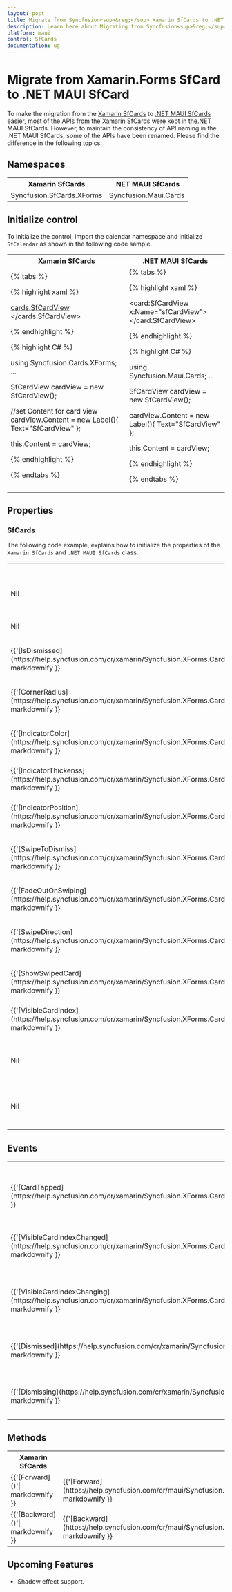 ```yaml
---
layout: post
title: Migrate from Syncfusion<sup>&reg;</sup> Xamarin SfCards to .NET MAUI SfCards
description: Learn here about Migrating from Syncfusion<sup>&reg;</sup> Xamarin Card to Syncfusion<sup>&reg;</sup> .NET MAUI Card control.
platform: maui
control: SfCards
documentation: ug
---  
```


# Migrate from Xamarin.Forms SfCard to .NET MAUI SfCard 

To make the migration from the [Xamarin SfCards](https://help.syncfusion.com/cr/xamarin/Syncfusion.XForms.Cards.html) to [.NET MAUI SfCards](https://help.syncfusion.com/cr/maui/Syncfusion.Maui.Cards.html) easier, most of the APIs from the Xamarin SfCards were kept in the.NET MAUI SfCards. However, to maintain the consistency of API naming in the .NET MAUI SfCards, some of the APIs have been renamed. Please find the difference in the following topics.

## Namespaces 

<table>
<tr>
<th>Xamarin SfCards</th>
<th>.NET MAUI SfCards</th></tr>
<tr>
<td>Syncfusion.SfCards.XForms</td>
<td>Syncfusion.Maui.Cards</td></tr>
</table>

## Initialize control

To initialize the control, import the calendar namespace and initialize `SfCalendar` as shown in the following code sample.

<table>
<tr>
<th>Xamarin SfCards</th>
<th>.NET MAUI SfCards</th></tr>
<tr>
<td>
{% tabs %}

{% highlight xaml %}

<ContentPage xmlns:cards="clr-namespace:Syncfusion.XForms.Cards;assembly=Syncfusion.Cards.XForms">

<cards:SfCardView>
	<Label Text="SfCardView"/>
</cards:SfCardView>

</ContentPage>

{% endhighlight %}

{% highlight C# %}

using Syncfusion.Cards.XForms;
...

SfCardView cardView = new SfCardView();

//set Content for card view
cardView.Content = new Label(){ Text="SfCardView" };

this.Content = cardView;

{% endhighlight %}

{% endtabs %}

</td>
<td>
{% tabs %}

{% highlight xaml %}

<ContentPage  xmlns:card="clr-namespace:Syncfusion.Maui.Cards;assembly=Syncfusion.Maui.Cards">

<card:SfCardView x:Name="sfCardView">
	<Label Text="SfCardView"/>	 
</card:SfCardView>

</ContentPage>

{% endhighlight %}

{% highlight C# %}

using Syncfusion.Maui.Cards;
...

SfCardView cardView = new SfCardView();

cardView.Content = new Label(){ Text="SfCardView" };

this.Content = cardView;

{% endhighlight %}

{% endtabs %}
</td></tr>
</table>


## Properties 

### SfCards

The following code example, explains how to initialize the properties of the `Xamarin SfCards` and `.NET MAUI SfCards` class.

<table>
<tr>
<th>Xamarin SfCards</th>
<th>.NET MAUI SfCards</th>
<th>Description</th>
</tr>
<tr>
<td>Nil</td>
<td>{{'[BorderWidth]()'| markdownify }}</td>
<td>Gets or sets the stroke size in SfCardView</td>
</tr>
<tr>
<td>Nil</td>
<td>{{'[BorderColor]()'| markdownify }}</td>
<td>Gets or sets the stroke in SfCardView.</td>
</tr>
<tr>
<td>{{'[IsDismissed](https://help.syncfusion.com/cr/xamarin/Syncfusion.XForms.Cards.SfCardView.html#Syncfusion_XForms_Cards_SfCardView_IsDismissed)'| markdownify }}</td>
<td>{{'[IsDismissed](https://help.syncfusion.com/cr/maui/Syncfusion.Maui.Cards.SfCardView.html#Syncfusion_Maui_Cards_SfCardView_IsDismissed)'| markdownify }}</td>
<td>Gets or sets a card is dismissed or not.</td>
</tr>
<tr>
<td>{{'[CornerRadius](https://help.syncfusion.com/cr/xamarin/Syncfusion.XForms.Cards.SfCardView.html#Syncfusion_XForms_Cards_SfCardView_CornerRadius)'| markdownify }}</td>
<td>{{'[CornerRadius](https://help.syncfusion.com/cr/maui/Syncfusion.Maui.Cards.SfCardView.html#Syncfusion_Maui_Cards_SfCardView_CornerRadius)'| markdownify }}</td>
<td>Gets or sets the corner radius value in SfCardView.</td>
</tr>
<tr>
<td>{{'[IndicatorColor](https://help.syncfusion.com/cr/xamarin/Syncfusion.XForms.Cards.SfCardView.html#Syncfusion_XForms_Cards_SfCardView_IndicatorColor)'| markdownify }}</td>
<td>{{'[IndicatorColor](https://help.syncfusion.com/cr/maui/Syncfusion.Maui.Cards.SfCardView.html#Syncfusion_Maui_Cards_SfCardView_IndicatorColor)'| markdownify }}</td>
<td>Gets or sets the indicator color in SfCardView.</td>
</tr>
<tr>
<td>{{'[IndicatorThickenss](https://help.syncfusion.com/cr/xamarin/Syncfusion.XForms.Cards.SfCardView.html#Syncfusion_XForms_Cards_SfCardView_IndicatorThickness)'| markdownify }}</td>
<td>{{'[IndicatorThickenss](https://help.syncfusion.com/cr/maui/Syncfusion.Maui.Cards.SfCardView.html#Syncfusion_Maui_Cards_SfCardView_IndicatorThickness)'| markdownify }}</td>
<td>Gets or sets the indicator thickness in SfCardView.</td>
</tr>
<tr>
<td>{{'[IndicatorPosition](https://help.syncfusion.com/cr/xamarin/Syncfusion.XForms.Cards.SfCardView.html#Syncfusion_XForms_Cards_SfCardView_IndicatorPosition)'| markdownify }}</td>
<td>{{'[IndicatorPosition](https://help.syncfusion.com/cr/maui/Syncfusion.Maui.Cards.SfCardView.html#Syncfusion_Maui_Cards_SfCardView_IndicatorPosition)'| markdownify }}</td>
<td>Gets or sets the indicator position in SfCardView.</td>
</tr>
<tr>
<td>{{'[SwipeToDismiss](https://help.syncfusion.com/cr/xamarin/Syncfusion.XForms.Cards.SfCardView.html#Syncfusion_XForms_Cards_SfCardView_SwipeToDismiss)'| markdownify }}</td>
<td>{{'[SwipeToDismiss](https://help.syncfusion.com/cr/maui/Syncfusion.Maui.Cards.SfCardView.html#Syncfusion_Maui_Cards_SfCardView_SwipeToDismiss)'| markdownify }}</td>
<td>Gets or sets the swipe to dismiss value in SfCardView.</td>
</tr>
<tr>
<td>{{'[FadeOutOnSwiping](https://help.syncfusion.com/cr/xamarin/Syncfusion.XForms.Cards.SfCardView.html#Syncfusion_XForms_Cards_SfCardView_FadeOutOnSwiping)'| markdownify }}</td>
<td>{{'[FadeOutOnSwiping](https://help.syncfusion.com/cr/maui/Syncfusion.Maui.Cards.SfCardView.html#Syncfusion_Maui_Cards_SfCardView_FadeOutOnSwiping)'| markdownify }}</td>
<td>Gets or sets the Fade out value in SfCardView.</td>
</tr>
<tr>
<td>{{'[SwipeDirection](https://help.syncfusion.com/cr/xamarin/Syncfusion.XForms.Cards.SfCardLayout.html#Syncfusion_XForms_Cards_SfCardLayout_SwipeDirection)'| markdownify }}</td>
<td>{{'[SwipeDirection](https://help.syncfusion.com/cr/maui/Syncfusion.Maui.Cards.SfCardLayout.html#Syncfusion_Maui_Cards_SfCardLayout_SwipeDirection)'| markdownify }}</td>
<td>Gets or sets the swipe direction value in SfCardLayout.</td>
</tr>
<tr>
<td>{{'[ShowSwipedCard](https://help.syncfusion.com/cr/xamarin/Syncfusion.XForms.Cards.SfCardLayout.html#Syncfusion_XForms_Cards_SfCardLayout_ShowSwipedCard)'| markdownify }}</td>
<td>{{'[ShowSwipedCard](https://help.syncfusion.com/cr/maui/Syncfusion.Maui.Cards.SfCardLayout.html#Syncfusion_Maui_Cards_SfCardLayout_ShowSwipedCard)'| markdownify }}</td>
<td>Gets or sets the swiped card value in SfCardLayout.</td>
</tr>
<tr>
<td>{{'[VisibleCardIndex](https://help.syncfusion.com/cr/xamarin/Syncfusion.XForms.Cards.SfCardLayout.html#Syncfusion_XForms_Cards_SfCardLayout_VisibleCardIndex)'| markdownify }}</td>
<td>{{'[VisibleIndex](https://help.syncfusion.com/cr/maui/Syncfusion.Maui.Cards.SfCardLayout.html#Syncfusion_Maui_Cards_SfCardLayout_VisibleIndex)'| markdownify }}</td>
<td>Gets or sets the visible index value in SfCardLayout.</td>
</tr>
<tr>
<td>Nil</td>
<td>{{'[VerticalCardSpacing](https://help.syncfusion.com/cr/maui/Syncfusion.Maui.Cards.SfCardLayout.html#Syncfusion_Maui_Cards_SfCardLayout_VerticalCardSpacing)'| markdownify }}</td>
<td>Gets or sets the vertical space value in SfCardLayout.</td>
</tr>
<tr>
<td>Nil</td>
<td>{{'[HorizontalCardSpacing](https://help.syncfusion.com/cr/maui/Syncfusion.Maui.Cards.SfCardLayout.html#Syncfusion_Maui_Cards_SfCardLayout_HorizontalCardSpacing)'| markdownify }}</td>
<td>Gets or sets the horizontal space value in SfCardLayout.</td>
</tr>
</table>

## Events

<table>
<tr>
<th>Xamarin SfCards</th>
<th>.NET MAUI SfCalendar</th>
<th>Description</th>
</tr>
<tr>
<td>{{'[CardTapped](https://help.syncfusion.com/cr/xamarin/Syncfusion.XForms.Cards.SfCardLayout.html#Syncfusion_XForms_Cards_SfCardLayout_CardTapped)'| markdownify }}</td>
<td>{{'[Tapped](https://help.syncfusion.com/cr/maui/Syncfusion.Maui.Cards.SfCardLayout.html#Syncfusion_Maui_Cards_SfCardLayout_Tapped)'| markdownify }}</td>
<td>Occurs whenever the card tapped on SfCardLayout. </td>
</tr>
<tr>
<td>{{'[VisibleCardIndexChanged](https://help.syncfusion.com/cr/xamarin/Syncfusion.XForms.Cards.SfCardLayout.html#Syncfusion_XForms_Cards_SfCardLayout_VisibleCardIndexChanged)'| markdownify }}</td>
<td>{{'[VisibleIndexChanged](https://help.syncfusion.com/cr/maui/Syncfusion.Maui.Cards.SfCardLayout.html#Syncfusion_Maui_Cards_SfCardLayout_VisibleIndexChanged)'| markdownify }}</td>
<td>Occurs whenever the card visible index changed on SfCardLayout. </td>
</tr>
<tr>
<td>{{'[VisibleCardIndexChanging](https://help.syncfusion.com/cr/xamarin/Syncfusion.XForms.Cards.SfCardLayout.html#Syncfusion_XForms_Cards_SfCardLayout_VisibleCardIndexChanging)'| markdownify }}</td>
<td>{{'[VisibleIndexChanging](https://help.syncfusion.com/cr/maui/Syncfusion.Maui.Cards.SfCardLayout.html#Syncfusion_Maui_Cards_SfCardLayout_VisibleIndexChanging)'| markdownify }}</td>
<td>Occurs whenever the card visible index changing on SfCardLayout. </td>
</tr>
<tr>
<td>{{'[Dismissed](https://help.syncfusion.com/cr/xamarin/Syncfusion.XForms.Cards.SfCardView.html#Syncfusion_XForms_Cards_SfCardView_Dismissed)'| markdownify }}</td>
<td>{{'[Dismissed](https://help.syncfusion.com/cr/maui/Syncfusion.Maui.Cards.SfCardView.html#Syncfusion_Maui_Cards_SfCardView_Dismissed)'| markdownify }}</td>
<td>Occurs whenever the card dismissed on SfCardView. </td>
</tr>
<tr>
<td>{{'[Dismissing](https://help.syncfusion.com/cr/xamarin/Syncfusion.XForms.Cards.SfCardView.html#Syncfusion_XForms_Cards_SfCardView_Dismissing)'| markdownify }}</td>
<td>{{'[Dismissing](https://help.syncfusion.com/cr/maui/Syncfusion.Maui.Cards.SfCardView.html#Syncfusion_Maui_Cards_SfCardView_Dismissing)'| markdownify }}</td>
<td>Occurs whenever the card dismissing on SfCardView. </td>
</tr>
</table>

## Methods

<table>
<tr>
<th>Xamarin SfCards</th>
<th>.NET MAUI SfCards</th>
<th>Description</th>
</tr>
<tr>
<td>{{'[Forward]()'| markdownify }}</td>
<td>{{'[Forward](https://help.syncfusion.com/cr/maui/Syncfusion.Maui.Cards.SfCardLayout.html#Syncfusion_Maui_Cards_SfCardLayout_Forward)'| markdownify }}</td>
<td>Move to next card.</td>
</tr>
<tr>
<td>{{'[Backward]()'| markdownify }}</td>
<td>{{'[Backward](https://help.syncfusion.com/cr/maui/Syncfusion.Maui.Cards.SfCardLayout.html#Syncfusion_Maui_Cards_SfCardLayout_Backward)'| markdownify }}</td>
<td>Move to previous card.</td>
</tr>
</table>

## Upcoming Features

* Shadow effect support.